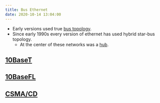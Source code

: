 ```yaml
---
title: Bus Ethernet
date: 2020-10-14 13:04:00
---
```


* Early versions used true [bus topology](20201012124233-network-topologies.md).
* Since early 1990s every version of ethernet has used hybrid star-bus topology.
  + At the center of these networks was a [hub](20201014130800-hub.md).

## [10BaseT](20201014131029-10baset.md)

## [10BaseFL](20201014134130-10basefl.md)

## [CSMA/CD](20201014134442-csma-cd.md)

